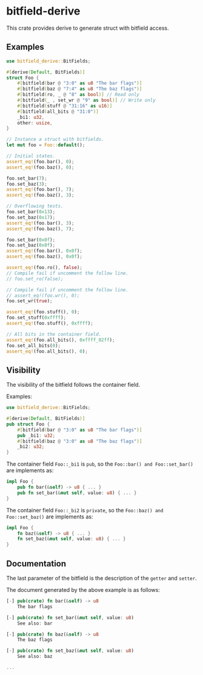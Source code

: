 bitfield-derive
===============

This crate provides derive to generate struct with bitfield access.

Examples
--------

```rust
use bitfield_derive::BitFields;

#[derive(Default, BitFields)]
struct Foo {
    #[bitfield(bar @ "3:0" as u8 "The bar flags")]
    #[bitfield(baz @ "7:4" as u8 "The baz flags")]
    #[bitfield(ro, _ @ "8" as bool)] // Read only
    #[bitfield(_ , set_wr @ "9" as bool)] // Write only
    #[bitfield(stuff @ "31:16" as u16)]
    #[bitfield(all_bits @ "31:0")]
    _bi1: u32,
    other: usize,
}

// Instance a struct with bitfields.
let mut foo = Foo::default();

// Initial states.
assert_eq!(foo.bar(), 0);
assert_eq!(foo.baz(), 0);

foo.set_bar(7);
foo.set_baz(3);
assert_eq!(foo.bar(), 7);
assert_eq!(foo.baz(), 3);

// Overflowing tests.
foo.set_bar(0x13);
foo.set_baz(0x17);
assert_eq!(foo.bar(), 3);
assert_eq!(foo.baz(), 7);

foo.set_bar(0x0f);
foo.set_baz(0x0f);
assert_eq!(foo.bar(), 0x0f);
assert_eq!(foo.baz(), 0x0f);

assert_eq!(foo.ro(), false);
// Compile fail if uncomment the follow line.
// foo.set_ro(false);

// Compile fail if uncomment the follow line.
// assert_eq!(foo.wr(), 0);
foo.set_wr(true);

assert_eq!(foo.stuff(), 0);
foo.set_stuff(0xffff);
assert_eq!(foo.stuff(), 0xffff);

// All bits in the container field.
assert_eq!(foo.all_bits(), 0xffff_02ff);
foo.set_all_bits(0);
assert_eq!(foo.all_bits(), 0);
```

Visibility
----------

The visibility of the bitfield follows the container field.

Examples:

```rust
use bitfield_derive::BitFields;

#[derive(Default, BitFields)]
pub struct Foo {
    #[bitfield(bar @ "3:0" as u8 "The bar flags")]
    pub _bi1: u32;
    #[bitfield(baz @ "3:0" as u8 "The baz flags")]
    _bi2: u32;
}
```

The container field `Foo::_bi1` is `pub`, so the `Foo::bar() and Foo::set_bar()` are implements as:

```rust
impl Foo {
    pub fn bar(&self) -> u8 { ... }
    pub fn set_bar(&mut self, value: u8) { ... }
}
```

The container field `Foo::_bi2` is `private`, so the `Foo::baz() and Foo::set_baz()` are implements as:

```rust
impl Foo {
    fn baz(&self) -> u8 { ... }
    fn set_baz(&mut self, value: u8) { ... }
}
```

Documentation
-------------

The last parameter of the bitfield is the description of the `getter` and `setter`.

The document generated by the above example is as follows:

```rust
[-] pub(crate) fn bar(&self) -> u8
    The bar flags

[-] pub(crate) fn set_bar(&mut self, value: u8)
    See also: bar

[-] pub(crate) fn baz(&self) -> u8
    The baz flags

[-] pub(crate) fn set_baz(&mut self, value: u8)
    See also: baz

...
```
